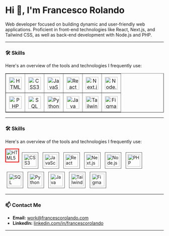 # Hi 👋, I'm Francesco Rolando

Web developer focused on building dynamic and user-friendly web applications. Proficient in front-end technologies like React, Next.js, and Tailwind CSS, as well as back-end development with Node.js and PHP.

---

### 🛠️ Skills

Here's an overview of the tools and technologies I frequently use:

<table border="1" style="border-collapse: collapse;">
  <tbody>
    <tr>
      <td align="center" style="padding: 10px;">
        <img src="https://cdn.jsdelivr.net/gh/devicons/devicon@latest/icons/html5/html5-original.svg" alt="HTML5" title="HTML5" width="40" height="40"/>
      </td>
      <td align="center" style="padding: 10px;">
        <img src="https://cdn.jsdelivr.net/gh/devicons/devicon@latest/icons/css3/css3-original.svg" alt="CSS3" title="CSS3" width="40" height="40"/>
      </td>
      <td align="center" style="padding: 10px;">
        <img src="https://cdn.jsdelivr.net/gh/devicons/devicon@latest/icons/javascript/javascript-original.svg" alt="JavaScript" title="JavaScript" width="40" height="40"/>
      </td>
      <td align="center" style="padding: 10px;">
        <img src="https://cdn.jsdelivr.net/gh/devicons/devicon@latest/icons/react/react-original.svg" alt="React" title="React.js" width="40" height="40"/>
      </td>
      <td align="center" style="padding: 10px;">
        <img src="https://cdn.jsdelivr.net/gh/devicons/devicon@latest/icons/nextjs/nextjs-original.svg" alt="Next.js" title="Next.js" width="40" height="40"/>
      </td>
      <td align="center" style="padding: 10px;">
        <img src="https://cdn.jsdelivr.net/gh/devicons/devicon@latest/icons/nodejs/nodejs-original-wordmark.svg" alt="Node.js" title="Node.js" width="40" height="40"/>
      </td>
    </tr>
    <tr>
      <td align="center" style="padding: 10px;">
        <img src="https://cdn.jsdelivr.net/gh/devicons/devicon@latest/icons/php/php-original.svg" alt="PHP" title="PHP" width="40" height="40"/>
      </td>
      <td align="center" style="padding: 10px;">
        <img src="https://cdn.jsdelivr.net/gh/devicons/devicon@latest/icons/mysql/mysql-original-wordmark.svg" alt="SQL" title="SQL (MySQL)" width="40" height="40"/>
      </td>
      <td align="center" style="padding: 10px;">
        <img src="https://cdn.jsdelivr.net/gh/devicons/devicon@latest/icons/python/python-original.svg" alt="Python" title="Python" width="40" height="40"/>
      </td>
      <td align="center" style="padding: 10px;">
        <img src="https://cdn.jsdelivr.net/gh/devicons/devicon@latest/icons/java/java-original.svg" alt="Java" title="Java" width="40" height="40"/>
      </td>
      <td align="center" style="padding: 10px;">
        <img src="https://cdn.jsdelivr.net/gh/devicons/devicon@latest/icons/tailwindcss/tailwindcss-original.svg" alt="Tailwind CSS" title="Tailwind CSS" width="40" height="40"/>
      </td>
      <td align="center" style="padding: 10px;">
        <img src="https://cdn.jsdelivr.net/gh/devicons/devicon@latest/icons/figma/figma-original.svg" alt="Figma" title="Figma" width="40" height="40"/>
      </td>
    </tr>
    </tbody>
</table>

---  

### 🛠️ Skills

Here's an overview of the tools and technologies I frequently use:

<p>
<img src="https://cdn.jsdelivr.net/gh/devicons/devicon@latest/icons/html5/html5-original.svg" alt="HTML5" title="HTML5" width="40" height="40" style="border: 2px solid red;"/>
<img src="https://cdn.jsdelivr.net/gh/devicons/devicon@latest/icons/css3/css3-original.svg" alt="CSS3" title="CSS3" width="40" height="40" style="padding: 5px; margin: 5px; border: 1px solid #555; vertical-align: middle;"/>
<img src="https://cdn.jsdelivr.net/gh/devicons/devicon@latest/icons/javascript/javascript-original.svg" alt="JavaScript" title="JavaScript" width="40" height="40" style="padding: 5px; margin: 5px; border: 1px solid #555; vertical-align: middle;"/>
<img src="https://cdn.jsdelivr.net/gh/devicons/devicon@latest/icons/react/react-original.svg" alt="React" title="React.js" width="40" height="40" style="padding: 5px; margin: 5px; border: 1px solid #555; vertical-align: middle;"/>
<img src="https://cdn.jsdelivr.net/gh/devicons/devicon@latest/icons/nextjs/nextjs-original.svg" alt="Next.js" title="Next.js" width="40" height="40" style="padding: 5px; margin: 5px; border: 1px solid #555; vertical-align: middle;"/>
<img src="https://cdn.jsdelivr.net/gh/devicons/devicon@latest/icons/nodejs/nodejs-original-wordmark.svg" alt="Node.js" title="Node.js" width="40" height="40" style="padding: 5px; margin: 5px; border: 1px solid #555; vertical-align: middle;"/>
<img src="https://cdn.jsdelivr.net/gh/devicons/devicon@latest/icons/php/php-original.svg" alt="PHP" title="PHP" width="40" height="40" style="padding: 5px; margin: 5px; border: 1px solid #555; vertical-align: middle;"/>
<img src="https://cdn.jsdelivr.net/gh/devicons/devicon@latest/icons/mysql/mysql-original-wordmark.svg" alt="SQL" title="SQL (MySQL)" width="40" height="40" style="padding: 5px; margin: 5px; border: 1px solid #555; vertical-align: middle;"/>
<img src="https://cdn.jsdelivr.net/gh/devicons/devicon@latest/icons/python/python-original.svg" alt="Python" title="Python" width="40" height="40" style="padding: 5px; margin: 5px; border: 1px solid #555; vertical-align: middle;"/>
<img src="https://cdn.jsdelivr.net/gh/devicons/devicon@latest/icons/java/java-original.svg" alt="Java" title="Java" width="40" height="40" style="padding: 5px; margin: 5px; border: 1px solid #555; vertical-align: middle;"/>
<img src="https://cdn.jsdelivr.net/gh/devicons/devicon@latest/icons/tailwindcss/tailwindcss-original.svg" alt="Tailwind CSS" title="Tailwind CSS" width="40" height="40" style="padding: 5px; margin: 5px; border: 1px solid #555; vertical-align: middle;"/>
<img src="https://cdn.jsdelivr.net/gh/devicons/devicon@latest/icons/figma/figma-original.svg" alt="Figma" title="Figma" width="40" height="40" style="padding: 5px; margin: 5px; border: 1px solid #555; vertical-align: middle;"/>
</p>

---

### 📫 Contact Me

* **Email:** [work@francescorolando.com](mailto:work@francescorolando.com)
* **LinkedIn:** [linkedin.com/in/francescorolando](https://www.linkedin.com/in/francescorolando) 

---
